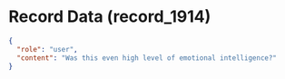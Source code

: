 # Record Data (record_1914)

```json
{
  "role": "user",
  "content": "Was this even high level of emotional intelligence?"
}
```
